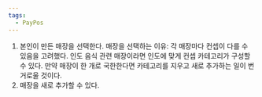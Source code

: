 ```yaml
---
tags:
  - PayPos
---
```

1. 본인이 만든 매장을 선택한다.
매장을 선택하는 이유: 각 매장마다 컨셉이 다를 수 있음을 고려했다. 인도 음식 관련 매장이라면 인도에 맞게 컨셉 카테고리가 구성할 수 있다.
만약 매장이 한 개로 국한한다면 카테고리를 지우고 새로 추가하는 일이 번거로울 것이다.
2. 매장을 새로 추가할 수 있다.

